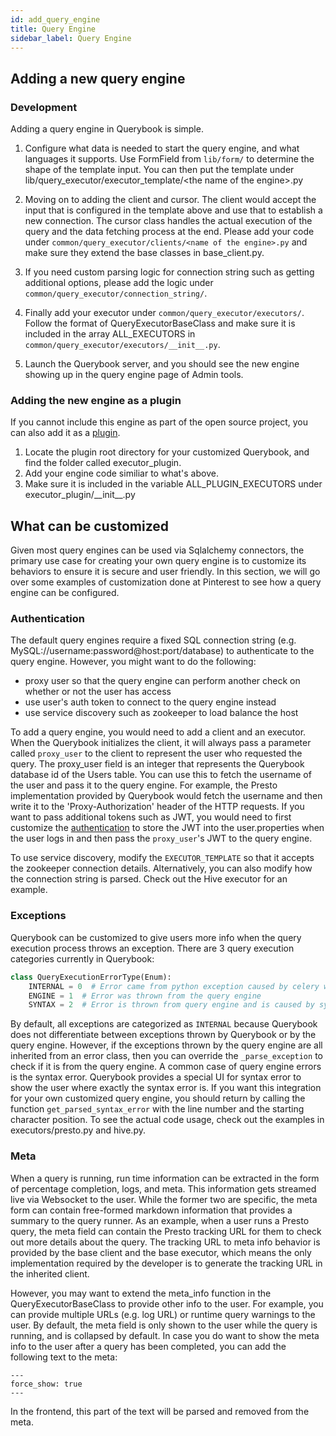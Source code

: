 ```yaml
---
id: add_query_engine
title: Query Engine
sidebar_label: Query Engine
---
```


## Adding a new query engine

### Development

Adding a query engine in Querybook is simple.

1.  Configure what data is needed to start the query engine, and what languages it supports. Use FormField from `lib/form/` to determine the shape of the template input. You can then put the template under lib/query_executor/executor_template/\<the name of the engine\>.py

2.  Moving on to adding the client and cursor. The client would accept the input that is configured in the template above
    and use that to establish a new connection. The cursor class handles the actual execution of the query and the data
    fetching process at the end. Please add your code under `common/query_executor/clients/<name of the engine>.py` and make sure they extend the base classes
    in base_client.py.

3.  If you need custom parsing logic for connection string such as getting additional options, please add the logic under `common/query_executor/connection_string/`.

4.  Finally add your executor under `common/query_executor/executors/`. Follow the format of QueryExecutorBaseClass and make sure it is included in the array ALL_EXECUTORS in `common/query_executor/executors/__init__.py`.

5.  Launch the Querybook server, and you should see the new engine showing up in the query engine page of Admin tools.

### Adding the new engine as a plugin

If you cannot include this engine as part of the open source project, you can also add it as a [plugin](plugins.md).

1. Locate the plugin root directory for your customized Querybook, and find the folder called executor_plugin.
2. Add your engine code similiar to what's above.
3. Make sure it is included in the variable ALL_PLUGIN_EXECUTORS under executor_plugin/\_\_init\_\_.py

## What can be customized

Given most query engines can be used via Sqlalchemy connectors, the primary use case for creating your own query engine is to customize its behaviors to ensure it is secure and user friendly. In this section, we will go over some examples of customization done at Pinterest to see how a query engine can be configured.

### Authentication

The default query engines require a fixed SQL connection string (e.g. MySQL://username:password@host:port/database) to authenticate to the query engine. However, you might want to do the following:

-   proxy user so that the query engine can perform another check on whether or not the user has access
-   use user's auth token to connect to the query engine instead
-   use service discovery such as zookeeper to load balance the host

To add a query engine, you would need to add a client and an executor. When the Querybook initializes the client, it will always pass a parameter called `proxy_user` to the client to represent the user who requested the query. The proxy_user field is an integer that represents the Querybook database id of the Users table. You can use this to fetch the username of the user and pass it to the query engine. For example, the Presto implementation provided by Querybook would fetch the username and then write it to the 'Proxy-Authorization' header of the HTTP requests. If you want to pass additional tokens such as JWT, you would need to first customize the [authentication](add_auth.md) to store the JWT into the user.properties when the user logs in and then pass the `proxy_user`'s JWT to the query engine.

To use service discovery, modify the `EXECUTOR_TEMPLATE` so that it accepts the zookeeper connection details. Alternatively, you can also modify how the connection string is parsed. Check out the Hive executor for an example.

### Exceptions

Querybook can be customized to give users more info when the query execution process throws an exception. There are 3 query execution categories currently in Querybook:

```py
class QueryExecutionErrorType(Enum):
    INTERNAL = 0  # Error came from python exception caused by celery worker
    ENGINE = 1  # Error was thrown from the query engine
    SYNTAX = 2  # Error is thrown from query engine and is caused by syntax
```

By default, all exceptions are categorized as `INTERNAL` because Querybook does not differentiate between exceptions thrown by Querybook or by the query engine. However, if the exceptions thrown by the query engine are all inherited from an error class, then you can override the `_parse_exception` to check if it is from the query engine.
A common case of query engine errors is the syntax error. Querybook provides a special UI for syntax error to show the user where exactly the syntax error is. If you want this integration for your own customized query engine, you should return by calling the function `get_parsed_syntax_error` with the line number and the starting character position. To see the actual code usage, check out the examples in executors/presto.py and hive.py.

### Meta

When a query is running, run time information can be extracted in the form of percentage completion, logs, and meta. This information gets streamed live via Websocket to the user. While the former two are specific, the meta form can contain free-formed markdown information that provides a summary to the query runner. As an example, when a user runs a Presto query, the meta field can contain the Presto tracking URL for them to check out more details about the query. The tracking URL to meta info behavior is provided by the base client and the base executor, which means the only implementation required by the developer is to generate the tracking URL in the inherited client.

However, you may want to extend the meta_info function in the QueryExecutorBaseClass to provide other info to the user. For example, you can provide multiple URLs (e.g. log URL) or runtime query warnings to the user. By default, the meta field is only shown to the user while the query is running, and is collapsed by default. In case you do want to show the meta info to the user after a query has been completed, you can add the following text to the meta:

```
---
force_show: true
---
```

In the frontend, this part of the text will be parsed and removed from the meta.
